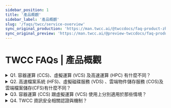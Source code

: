 ```yaml
---
sidebar_position: 1
title: '產品概觀'
sidebar_label: '產品概觀'
slug: '/faqs/twcc/service-overview'
sync_original_production: 'https://man.twcc.ai/@twccdocs/faq-product-zh' 
sync_original_preview: 'https://man.twcc.ai/@preview-twccdocs/faq-product-zh'
---
```


# TWCC FAQs | 產品概觀

<details>

<summary> Q1. 容器運算 (CCS)、虛擬運算 (VCS) 及高速運算 (HPC) 有什麼不同？</summary>

三種服務的功能與特色、資源規格、儲存空間比較如下：

| <p align="left" style={{width:60+'pt'}}>服務</p> |  <p align="left" style={{width:100+'pt'}}>容器運算服務 (CCS)</p>| <p align="left" style={{width:120+'pt'}}>虛擬運算服務 (VCS)</p>| <p align="left" style={{width:90+'pt'}}>高速運算 (HPC)</p>|
| -------- | -------- | -------- | -------- |
| 功能與特色 | ● 適用 AI<br/>模型訓練與推斷<br/>● 可隨時調整參數，利於開發<br/>● 資源選項固定 | ● 功能與一般虛擬機雷同，適合架設服務伺服器<br/>● 可調整網路及安全相關設定<br/>● 資源選項固定 | ● 跨節點運算<br/>● 命令列介面<br/>● 彈性選用 GPU 數量          |
| 資源規格   | ● 最多可調用 8 顆 GPU<br/>● 資源比 GPU:CPU:RAM(GB) 為 1:4:90              | ● 提供 vCPU，最多可調用 48 核                                                                   | ● 可彈性依<br/>需求調整 GPU 數量       |
| 儲存空間   | ● 高速檔案系統 (HFS)<sup> [1][2] </sup>        | ● 虛擬運算個體系統碟 (100 GB)<br/>● 虛擬磁碟服務 (VDS) 附加資料碟，可自行選擇容量                                                                   | ● 高速檔案系統 <br/>(HFS)<sup> [1][2] </sup>           |


- <sup>[1]</sup> 註冊帳號及獲得 200 GB (/home 與 /work 各 100 GB)，可依需求增購空間。
- <sup>[2]</sup> 自2021年9月1日起，國科會(原科技部)計畫下每個帳號之暫存工作目錄區域(/work) 1500 GB 內免費使用。系統僅提供預設配額 100 GB，若需調高配額請至<ins><a href = "../../member/user-guides/member-key-quota/go-to-member-center"> 會員中心 </a></ins> 調整。


</details>

<details>

<summary> Q2. 高速檔案系統 (HFS)、虛擬磁碟服務 (VDS) 、雲端物件儲存服務 (COS)及雲端檔案儲存(CFS)有什麼不同？</summary>

三種服務的搭配運算服務與價位、存取速度、特色比較如下：

| <div style={{width:120+'px'}} align="left">服務</div> | <div style={{width:150+'px'}} align="left">高速檔案系統 (HFS)</div> | <div style={{width:180+'px'}} align="left">虛擬磁碟服務 (VDS)</div>     | <div style={{width:200+'px'}} align="left">雲端物件儲存服務 (COS)</div> |<div style={{width:250+'px'}} align="left">雲端檔案服務(CFS)</div>|
| -------- | -------- | -------- | -------- |-------- |
| 搭配運算服務 | ● 容器運算服務 (CCS)<br/>● 高速運算服務 (HPC)<br/> | ● 虛擬運算服務 (VCS)<br/> | ● 藉由 TWCC CLI 與容器運算服務及虛擬運算服務傳輸資料 <br/> | ● 提供 TWCC 服務存取資料，以進行 AI/ML pipeline、資料分析等工作<br/>|
| 價位高至低排序(1->4) | 1 | 2 | 3 |熱儲存價位:3<br/>冷儲存價位:4|
| 資料傳輸 | ● 透過 SFTP 上傳及下載檔案<br/> ● 透過 TWCC CLI 與雲端物件儲存服務 (COS) 進行傳輸 | ● 透過 TWCC CLI 與雲端物件儲存服務 (COS) 進行傳輸 <br/> ● 使用 SSH 連線虛擬運算個體，掛載且初始化虛擬磁碟，並透過 SFTP 上傳與下載檔案| ● 透過第三方軟體上傳及下載檔案  <br/>| ● 透過第三方軟體上傳及下載檔案 <br/> ● 支援SFTP 上傳與下載檔案 <br/>● 藉由權限設定分享檔案給專案成員，達到資料協作的目的 <br/> ● 可以對檔案進行版本控管與搜尋 <br/> ● 可視使用情境將檔案方置於冷儲存或是熱儲存<br/> |

</details>

<details>

<summary> Q3. 容器運算 (CCS) 跟虛擬運算 (VCS) 使用上分別適用於那些情境？</summary>

容器運算 (CCS) 適用於大規模且資料密集的高負載工作，例：建立 AI 模型訓練。
虛擬運算 (VCS) 適用於工作負載小的應用程式，例：網站架設，AI 推論服務。

</details>

<details>

<summary> Q4. TWCC 資訊安全相關認證與機制？</summary>
關於 TWCC 的資安認證與機制請參考<ins><a href = "/docs/vcs/user-guides/security/security-overview">此文件</a></ins>之說明。
</details>